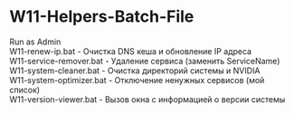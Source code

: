 # W11-Helpers-Batch-File

Run as Admin  
W11-renew-ip.bat - Очистка DNS кеша и обновление IP адреса  
W11-service-remover.bat - Удаление сервиса (заменить ServiceName)  
W11-system-cleaner.bat - Очистка директорий системы и NVIDIA  
W11-system-optimizer.bat - Отключение ненужных сервисов (мой список)  
W11-version-viewer.bat - Вызов окна с информацией о версии системы  
